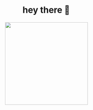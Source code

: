 ###

<h1 align="center">hey there 👋</h1>

###

<div align="center">
  <img height="269" src="https://media2.giphy.com/media/v1.Y2lkPTc5MGI3NjExNjBvNmtnd2x1Z2Vkdm1tc2Iyb2FoMjRuOG5hZnl6dHAxdmRsODVzaCZlcD12MV9pbnRlcm5hbF9naWZfYnlfaWQmY3Q9Zw/xUNd9YbZxUobLqOKhW/giphy.gif" />
</div>

###
